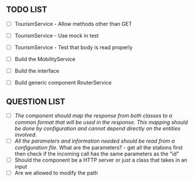## TODO LIST

- [ ] TourismService - Allow methods other than GET
- [ ] TourismService - Use mock in test
- [ ] TourismService - Test that body is read properly
- [ ] Build the MobilityService
- [ ] Build the interface
- [ ] Build generic component RouterService 


## QUESTION LIST

- [ ] *The component should map the response from both classes to a common format that will be used in the response. This mapping should be done by configuration and cannot depend directly on the entities involved.*
- [ ]  *All the parameters and information needed should be read from a configuration file*. What are the parameters? - get all the stations first then check if the incoming call has the same parameters as the "id"
- [ ]  Should the component be a HTTP server or just a class that takes in an input 
- [ ]  Are we allowed to modify the path